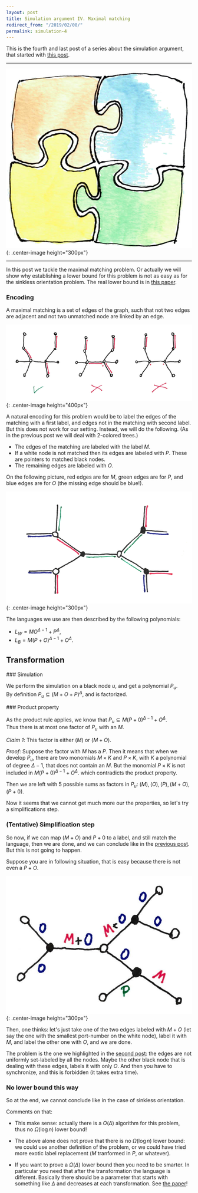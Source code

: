 ```yaml
---
layout: post
title: Simulation argument IV. Maximal matching
redirect_from: "/2019/02/08/"
permalink: simulation-4
---
```


This is the fourth and last post of a series about the simulation argument, that 
started with [this post](./simulation-1). 

---

![](assets/puzzle-4.png){: .center-image height="300px"}

---

In this post we tackle the maximal matching problem. 
Or actually we will show 
why establishing a lower bound for this problem is not as easy as for the 
sinkless orientation problem. 
The real lower bound is in [this paper](https://arxiv.org/abs/1901.02441).
 
### Encoding

A maximal matching is a set of edges of the graph, such that not two edges are 
adjacent and not two unmatched node are linked by an edge. 

![](assets/couplage.png){: .center-image height="400px"}

A natural encoding for this problem would be to label the edges of the matching 
with a first label, and edges not in the matching with second label. 
But this does not work for our setting. 
Instead, we will do the following. 
(As in the previous post we will deal with 2-colored trees.)

* The edges of the matching are labeled with the label $M$. 
* If a white node is not matched then its edges are labeled with $P$. 
These are pointers to matched black nodes.
* The remaining edges are labeled with $O$. 

On the following picture, red edges are for $M$, green edges are for $P$, and 
blue edges are for $O$ (the missing edge should be blue!).

![](assets/couplage-2.png){: .center-image height="300px"}

The languages we use are then described by the following polynomials:

* $L_W = MO^{\Delta-1}+P^{\Delta}$,
* $L_B = M(P+O)^{\Delta-1} + O^{\Delta}$.

## Transformation

### Simulation 

We perform the simulation on a black node $u$, and get a polynomial $P_u$.  
By definition $P_u\subseteq (M+O+P)^{\Delta}$, and is factorized.

### Product property

As the product rule applies, we know that
$P_u \subseteq M(P+0)^{\Delta-1}+O^{\Delta}$.  
Thus there is at most one factor of $P_u$ with an $M$.

*Claim 1*: This factor is either $(M)$ or $(M+O)$.

*Proof*: Suppose the factor with $M$ has a $P$. 
Then it means that when we develop $P_u$,
there are two monomials $M\times K$ and $P\times K$, with $K$ a polynomial
of degree $\Delta-1$, that does not contain an $M$. 
But the monomial $P\times K$ is not included in 
$M(P+0)^{\Delta-1}+O^{\Delta}$. which contradicts the product property. 

Then we are left with 5 possible sums as factors in $P_u$: 
$(M), (O), (P), (M+O), (P+0)$. 

Now it seems that we cannot get much more our the properties, so let's try a 
simplifications step.

### (Tentative) Simplification step

So now, if we can map $(M+O)$ and $P+0$ to a label, 
and still match the language, 
then we are done, and we can conclude like in the [previous post](./simulation-3). 
But this is not going to happen. 

Suppose you are in following situation, that is easy because there is not even 
a $P+O$. 

![](assets/couplage-3.png){: .center-image height="300px"}

Then, one thinks: let's just take one of the two edges labeled with $M+O$
(let say the one with the smallest port-number on the white node), 
label it with $M$, and label the other one with $O$, and we are done.

The problem is the one we highlighted in the [second post](./simulation-2): 
the edges are not uniformly set-labeled by all the nodes. 
Maybe the other black node that is dealing with these edges, labels it 
with only $O$.
And then you have to synchronize, and this is forbidden (it takes extra time).

### No lower bound this way

So at the end, we cannot conclude like in the case of sinkless orientation. 

Comments on that:

* This make sense: actually there is a $O(\Delta)$ 
algorithm for this problem, thus no $\Omega(\log n)$ lower bound! 

* The above alone does not prove that there is no $\Omega(\log n)$ lower 
bound: we could use another definition of the problem, or we could have tried 
more exotic label replacement ($M$ tranformed in $P$, or whatever). 

* If you want to prove a $\Omega(\Delta)$ lower bound then you need to be 
smarter. In particular you need that after the transformation the language is 
different. Basically there should be a parameter that starts with something like 
$\Delta$ and decreases at each transformation. 
See [the paper](https://arxiv.org/abs/1901.02441)!
 



